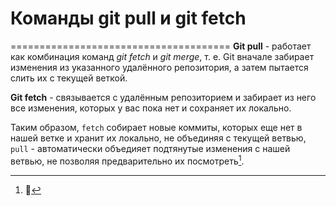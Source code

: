 # Команды git pull и git fetch #
======================================
**Git pull** - работает как комбинация команд *git fetch* и *git merge*, т. е. Git вначале забирает изменения из указанного удалённого репозитория, а затем пытается слить их с текущей веткой.

**Git fetch** - связывается с удалённым репозиторием и забирает из него все изменения, которых у вас пока нет и сохраняет их локально. 

Таким образом, ```fetch``` собирает новые коммиты, которых еще нет в нашей ветке и хранит их локально, не объединяя с текущей ветвью, ```pull``` - автоматически объедияет подтянутые изменения с нашей ветвью, не позволяя предварительно их посмотреть[^1].

 [^1]: :muscle: 